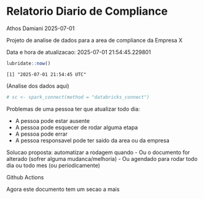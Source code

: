 # Relatorio Diario de Compliance
Athos Damiani
2025-07-01

Projeto de analise de dados para a area de compliance da Empresa X

Data e hora de atualizacao: 2025-07-01 21:54:45.229801

``` r
lubridate::now()
```

    [1] "2025-07-01 21:54:45 UTC"

(Analise dos dados aqui)

``` r
# sc <- spark_connect(method = "databricks_connect")
```

Problemas de uma pessoa ter que atualizar todo dia:

-   A pessoa pode estar ausente
-   A pessoa pode esquecer de rodar alguma etapa
-   A pessoa pode errar
-   A pessoa responsavel pode ter saido da area ou da empresa

Solucao proposta: automatizar a rodagem quando - Ou o documento for
alterado (sofrer alguma mudanca/melhoria) - Ou agendado para rodar todo
dia ou todo mes (ou periodicamente)

Github Actions

Agora este documento tem um secao a mais

